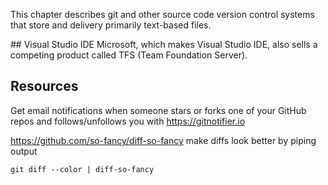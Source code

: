 This chapter describes git and other source code version control systems that store and delivery primarily text-based files.

<a name="VisualStudio">
## Visual Studio IDE</a>
Microsoft, which makes Visual Studio IDE, also sells a competing product called TFS (Team Foundation Server).

## Resources
Get email notifications when someone stars or forks one of your GitHub repos and follows/unfollows you
with https://gitnotifier.io

https://github.com/so-fancy/diff-so-fancy
make diffs look better by piping output 

   ```
git diff --color | diff-so-fancy
   ```
